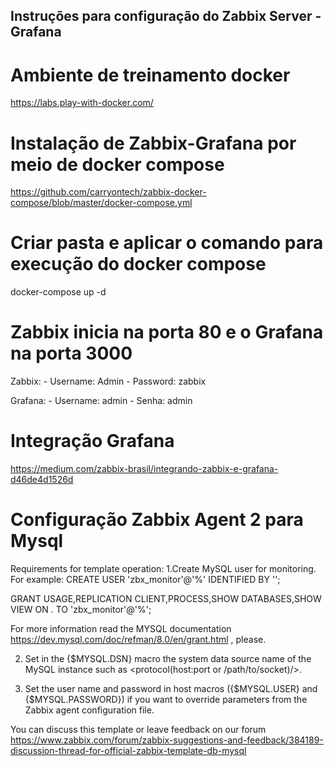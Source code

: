 ## Instruções para configuração do Zabbix Server - Grafana

# Ambiente de treinamento docker
https://labs.play-with-docker.com/


# Instalação de Zabbix-Grafana por meio de docker compose 
https://github.com/carryontech/zabbix-docker-compose/blob/master/docker-compose.yml

# Criar pasta e aplicar o comando para execução do docker compose
docker-compose up -d


# Zabbix inicia na porta 80 e o Grafana na porta 3000

Zabbix:
	- Username: Admin
	- Password: zabbix

Grafana:
	- Username: admin
	- Senha: admin




# Integração Grafana

https://medium.com/zabbix-brasil/integrando-zabbix-e-grafana-d46de4d1526d

# Configuração Zabbix Agent 2 para Mysql
Requirements for template operation:
1.Create MySQL user for monitoring. For example:
CREATE USER 'zbx_monitor'@'%' IDENTIFIED BY '<password>';
	
GRANT USAGE,REPLICATION CLIENT,PROCESS,SHOW DATABASES,SHOW VIEW ON *.* TO 'zbx_monitor'@'%';
	
For more information read the MYSQL documentation https://dev.mysql.com/doc/refman/8.0/en/grant.html , please. 
	
2. Set in the {$MYSQL.DSN} macro the system data source name of the MySQL instance such as <protocol(host:port or /path/to/socket)/>.
	
3. Set the user name and password in host macros ({$MYSQL.USER} and {$MYSQL.PASSWORD}) if you want to override parameters from the Zabbix agent configuration file.


You can discuss this template or leave feedback on our forum https://www.zabbix.com/forum/zabbix-suggestions-and-feedback/384189-discussion-thread-for-official-zabbix-template-db-mysql
